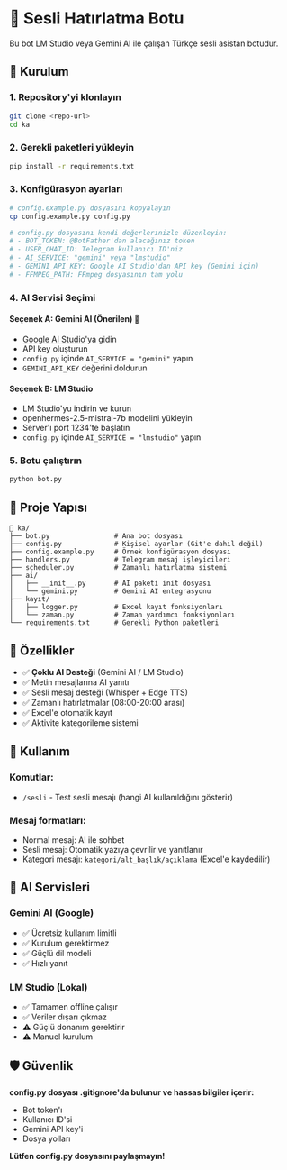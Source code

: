# 🤖 Sesli Hatırlatma Botu

Bu bot LM Studio veya Gemini AI ile çalışan Türkçe sesli asistan botudur.

## 🚀 Kurulum

### 1. Repository'yi klonlayın
```bash
git clone <repo-url>
cd ka
```

### 2. Gerekli paketleri yükleyin
```bash
pip install -r requirements.txt
```

### 3. Konfigürasyon ayarları
```bash
# config.example.py dosyasını kopyalayın
cp config.example.py config.py

# config.py dosyasını kendi değerlerinizle düzenleyin:
# - BOT_TOKEN: @BotFather'dan alacağınız token
# - USER_CHAT_ID: Telegram kullanıcı ID'niz
# - AI_SERVICE: "gemini" veya "lmstudio" 
# - GEMINI_API_KEY: Google AI Studio'dan API key (Gemini için)
# - FFMPEG_PATH: FFmpeg dosyasının tam yolu
```

### 4. AI Servisi Seçimi

#### **Seçenek A: Gemini AI (Önerilen)** 🌟
- [Google AI Studio](https://aistudio.google.com/)'ya gidin
- API key oluşturun
- `config.py` içinde `AI_SERVICE = "gemini"` yapın
- `GEMINI_API_KEY` değerini doldurun

#### **Seçenek B: LM Studio**
- LM Studio'yu indirin ve kurun
- openhermes-2.5-mistral-7b modelini yükleyin
- Server'ı port 1234'te başlatın
- `config.py` içinde `AI_SERVICE = "lmstudio"` yapın

### 5. Botu çalıştırın
```bash
python bot.py
```

## 📁 Proje Yapısı

```
📁 ka/
├── bot.py                # Ana bot dosyası
├── config.py             # Kişisel ayarlar (Git'e dahil değil)
├── config.example.py     # Örnek konfigürasyon dosyası
├── handlers.py           # Telegram mesaj işleyicileri
├── scheduler.py          # Zamanlı hatırlatma sistemi
├── ai/
│   ├── __init__.py       # AI paketi init dosyası
│   └── gemini.py         # Gemini AI entegrasyonu
├── kayıt/
│   ├── logger.py         # Excel kayıt fonksiyonları
│   └── zaman.py          # Zaman yardımcı fonksiyonları
└── requirements.txt      # Gerekli Python paketleri
```

## 🔧 Özellikler

- ✅ **Çoklu AI Desteği** (Gemini AI / LM Studio)
- ✅ Metin mesajlarına AI yanıtı
- ✅ Sesli mesaj desteği (Whisper + Edge TTS)
- ✅ Zamanlı hatırlatmalar (08:00-20:00 arası)
- ✅ Excel'e otomatik kayıt
- ✅ Aktivite kategorileme sistemi

## 📝 Kullanım

### Komutlar:
- `/sesli` - Test sesli mesajı (hangi AI kullanıldığını gösterir)

### Mesaj formatları:
- Normal mesaj: AI ile sohbet
- Sesli mesaj: Otomatik yazıya çevrilir ve yanıtlanır
- Kategori mesajı: `kategori/alt_başlık/açıklama` (Excel'e kaydedilir)

## 🤖 AI Servisleri

### **Gemini AI** (Google)
- ✅ Ücretsiz kullanım limitli
- ✅ Kurulum gerektirmez
- ✅ Güçlü dil modeli
- ✅ Hızlı yanıt

### **LM Studio** (Lokal)
- ✅ Tamamen offline çalışır
- ✅ Veriler dışarı çıkmaz
- ⚠️ Güçlü donanım gerektirir
- ⚠️ Manuel kurulum

## 🛡️ Güvenlik

**config.py dosyası .gitignore'da bulunur ve hassas bilgiler içerir:**
- Bot token'ı
- Kullanıcı ID'si
- Gemini API key'i
- Dosya yolları

**Lütfen config.py dosyasını paylaşmayın!** 